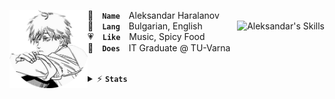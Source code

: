 <a href="#"><img align="left" width="125" height="125" src="assets/denji-circle.png" alt="Denji"></a>

👤 **`Name`** Aleksandar Haralanov
<br>
<a href="#"><img align="right" src="https://skillicons.dev/icons?i=java,cs,cpp,html,css,bootstrap&theme=dark" alt="Aleksandar's Skills"></a>
💬 **`Lang`** Bulgarian, English
<br>
💗 **`Like`** Music, Spicy Food
<br>
💼 **`Does`** IT Graduate @ TU-Varna

<br>

<details>
  <summary>⚡ <b><code>Stats</code></b></summary>
  
  <a href="h">
    <p align="center">
      <img src="https://github-readme-stats.vercel.app/api?username=aleksandarharalanov&theme=github_dark&show_icons=true&hide_border=true&hide_title=true&line_height=24" alt="Aleksandar's GitHub Stats">
      <img src="https://github-readme-stats.vercel.app/api/top-langs/?username=aleksandarharalanov&layout=compact&theme=github_dark&hide_border=true&langs_count=20&hide_title=true" alt="Aleksandar's Top Langs">
      <br>
      <img src="https://github-profile-trophy.vercel.app/?username=aleksandarharalanov&theme=darkhub&no-frame=true&no-bg=false" alt="Aleksandar's Trophies">
    </p>
  </a>
</details>
